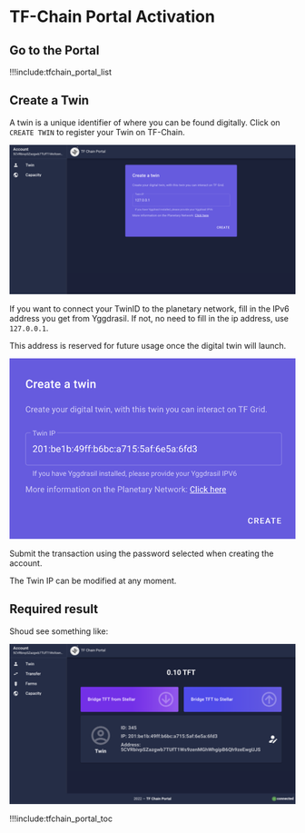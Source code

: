 # TF-Chain Portal Activation

## Go to the Portal

!!!include:tfchain_portal_list

## Create a Twin

A twin is a unique identifier of where you can be found digitally. Click on `CREATE TWIN` to register your Twin on TF-Chain. 

![](img/grid3_portal_create_twin2.png ':size=600')

If you want to connect your TwinID to the planetary network, fill in the IPv6 address you get from Yggdrasil. 
If not, no need to fill in the ip address, use ```127.0.0.1```.

This address is reserved for future usage once the digital twin will launch.

![](img/grid3_portal_fill_ipv6.png ':size=400')

Submit the transaction using the password selected when creating the account.

The Twin IP can be modified at any moment. 

## Required result

Shoud see something like:

![](img/grid3_portal_twin_created.png ':size=600')

!!!include:tfchain_portal_toc
